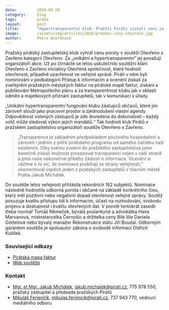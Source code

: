 ```yaml
---
date:         2016-09-29
category:     blog
tags:         praha
layout:       post
title:        "Hypertransparentní klub. Pražští Piráti získali cenu za otevřenost."
image:        /assets/img/articles/2016/predani-ceny-otevreno.jpg
author:       Petra Dvořáková
---
```


Pražský pirátský zastupitelský klub vyhrál cenu poroty v soutěži Otevřeno x Zavřeno kategorii Otevřeno. Za „unikátní a hypertransparentní“ jej považují organizátoři akce. Už po čtrnácté se letos uskutečnilo soutěžní klání Otevřeno x Zavřeno iniciativy Otevřená společnost, které hodnotí otevřenost, případně uzavřenost ve veřejné správě. Piráti v něm byli nominováni v podkategorii Přístup k informacím a ocenění získali za zveřejnění pražských městských faktur na pirátské mapě faktur, získání a publikování Metropolitního plánu a za transparentnost klubu jak v oblasti odměn a majetkových přiznání zastupitelů, tak v komunikaci s úřady.

„Unikátní hypertransparentní fungování klubu zástupců občanů, které jim zároveň slouží jako pracovní prostor a zjednodušení vlastní agendy. Odpovědnost volených zástupců je zde dovedena do dokonalosti – každý volič může sledovat výkon jejich mandátů.“ Tak hodnotí klub Pirátů v pražském zastupitelstvu organizátoři soutěže Otevřeno x Zavřeno.

> „Transparence je základním předpokladem poctivého hospodaření a zároveň i jedním z pilířů pirátského programu od samého začátku naší existence. Díky svému zvolení do pražského zastupitelstva jsme konečně získali možnost prosazovat transparenci nejen v naší straně a přes naše nekonečné příběhy žádostí o informace. Ocenění si vážíme o to víc, že nominace probíhají ze strany veřejnosti,“ okomentoval úspěch jeden z pirátských zastupitelů v hlavním městě Praha Jakub Michálek.

Do soutěže letos veřejnost přihlásila rekordních 162 subjektů. Nominace následně hodnotila odborná porota i občané na základě konkrétního činu, který měl pozitivní nebo negativní dopad otevřenost veřejné správy. Soutěž posuzuje kvalitu přístupu lidí k informacím, účast na rozhodování, svobodu projevu a dostupnost i kvalitu otevřených dat. V porotě tentokrát zasedli třeba novinář Tomáš Němeček, bývalá poslankyně a advokátka Hana Marvanová, místostarostka Černošic a držitelka ceny Bílé lilie Daniela Göttelová nebo bývalý manažer Rekonstrukce státu Jiří Boudal. Odborným garantem soutěže je spoluautor zákona o svobodě informací Oldřich Kužílek.

### Související odkazy

* [Pirátská mapa faktur](http://www.pirati10.cz/mapa-faktur/)
* [Web soutěže](http://oz.otevrenaspolecnost.cz/)

### Kontakt

* [Mgr. et Mgr. Jakub Michálek](https://www.pirati.cz/lide/jakub_michalek), [jakub.michalek@pirati.cz](mailto:jakub.michalek@pirati.cz), 775 978 550, pražský zastupitel a předseda pražských Pirátů
* [Mikuláš Ferjenčík](https://www.pirati.cz/lide/mikulas_ferjencik), [mikulas.ferjencik@pirati.cz](mailto:mikulas.ferjencik@pirati.cz), 737 943 770, vedoucí mediálního odboru
